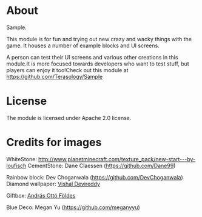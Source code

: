 ﻿# About

Sample.

This module is for fun and trying out new crazy and wacky things with the game. It houses a number of example blocks and UI screens.

 
A person can test their UI screens and various other creations in this module.It is more focused towards developers who want to test stuff, but players can enjoy it too!Check out this module at https://github.com/Terasology/Sample

# License

The module is licensed under Apache 2.0 license.

# Credits for images



WhiteStone: http://www.planetminecraft.com/texture_pack/new-start---by-loufisch
CementStone: Dane Claessen (https://github.com/Dane99)


Rainbow block: Dev Choganwala (https://github.com/DevChoganwala)
Diamond wallpaper: [Vishal Devireddy](https://github.com/TwoTau)


Giftbox: [András Ottó Földes](https://github.com/andriii25)


Blue Deco: Megan Yu (https://github.com/meganyyu)